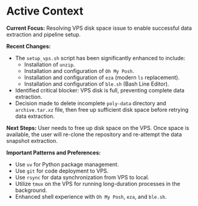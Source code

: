 # Active Context

**Current Focus:** Resolving VPS disk space issue to enable successful data extraction and pipeline setup.

**Recent Changes:**
- The `setup_vps.sh` script has been significantly enhanced to include:
    - Installation of `unzip`.
    - Installation and configuration of `Oh My Posh`.
    - Installation and configuration of `eza` (modern `ls` replacement).
    - Installation and configuration of `ble.sh` (Bash Line Editor).
- Identified critical blocker: VPS disk is full, preventing complete data extraction.
- Decision made to delete incomplete `poly-data` directory and `archive.tar.xz` file, then free up sufficient disk space before retrying data extraction.

**Next Steps:** User needs to free up disk space on the VPS. Once space is available, the user will re-clone the repository and re-attempt the data snapshot extraction.

**Important Patterns and Preferences:**
- Use `uv` for Python package management.
- Use `git` for code deployment to VPS.
- Use `rsync` for data synchronization from VPS to local.
- Utilize `tmux` on the VPS for running long-duration processes in the background.
- Enhanced shell experience with `Oh My Posh`, `eza`, and `ble.sh`.
